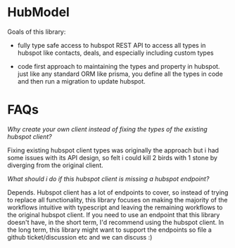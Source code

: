 # HubModel

Goals of this library:

* fully type safe access to hubspot REST API to access all types in hubspot like contacts, deals, and especially including custom types

* code first approach to maintaining the types and property in hubspot. just like any standard ORM like prisma, you define all the types in code and then run a migration to update hubspot.


# FAQs

*Why create your own client instead of fixing the types of the existing hubspot client?*

Fixing existing hubspot client types was originally the approach but i had some issues with its API design, so felt i could kill 2 birds with 1 stone by diverging from the original client.

*What should i do if this hubspot client is missing a hubspot endpoint?*

Depends. Hubspot client has a lot of endpoints to cover, so instead of trying to replace all functionality, this library focuses on making the majority of the workflows intuitive with typescript and leaving the remaining workflows to the original hubspot client. If you need to use an endpoint that this library doesn't have, in the short term, I'd recommend using the hubspot client. In the long term, this library might want to support the endpoints so file a github ticket/discussion etc and we can discuss :)